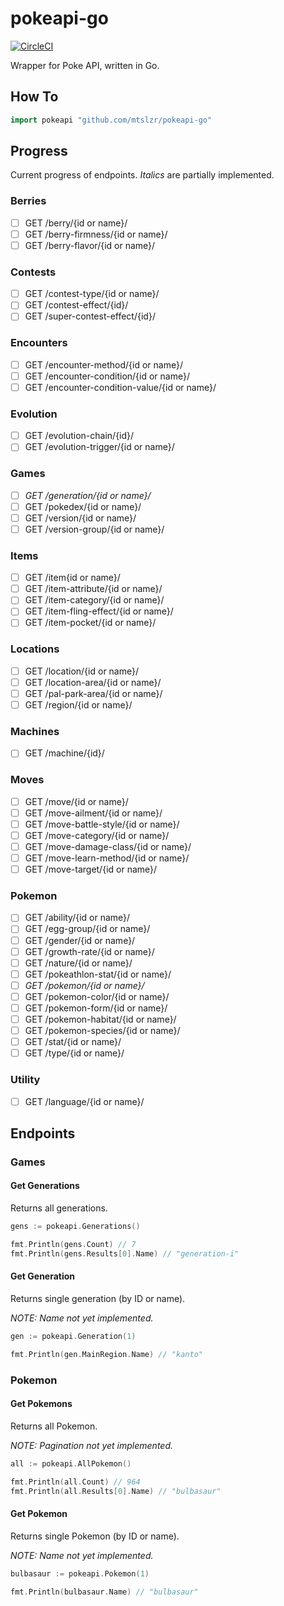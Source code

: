 # pokeapi-go
[![CircleCI](https://circleci.com/gh/mtslzr/pokeapi-go.svg?style=svg)](https://circleci.com/gh/mtslzr/pokeapi-go)

Wrapper for Poke API, written in Go.

## How To

```go
import pokeapi "github.com/mtslzr/pokeapi-go"
```

## Progress

Current progress of endpoints. *Italics* are partially implemented.

### Berries
- [ ] GET /berry/{id or name}/
- [ ] GET /berry-firmness/{id or name}/
- [ ] GET /berry-flavor/{id or name}/
### Contests
- [ ] GET /contest-type/{id or name}/
- [ ] GET /contest-effect/{id}/
- [ ] GET /super-contest-effect/{id}/
### Encounters
- [ ] GET /encounter-method/{id or name}/
- [ ] GET /encounter-condition/{id or name}/
- [ ] GET /encounter-condition-value/{id or name}/
### Evolution
- [ ] GET /evolution-chain/{id}/
- [ ] GET /evolution-trigger/{id or name}/
### Games
- [ ] *GET /generation/{id or name}/*
- [ ] GET /pokedex/{id or name}/
- [ ] GET /version/{id or name}/
- [ ] GET /version-group/{id or name}/
### Items
- [ ] GET /item{id or name}/
- [ ] GET /item-attribute/{id or name}/
- [ ] GET /item-category/{id or name}/
- [ ] GET /item-fling-effect/{id or name}/
- [ ] GET /item-pocket/{id or name}/
### Locations
- [ ] GET /location/{id or name}/
- [ ] GET /location-area/{id or name}/
- [ ] GET /pal-park-area/{id or name}/
- [ ] GET /region/{id or name}/
### Machines
- [ ] GET /machine/{id}/
### Moves
- [ ] GET /move/{id or name}/
- [ ] GET /move-ailment/{id or name}/
- [ ] GET /move-battle-style/{id or name}/
- [ ] GET /move-category/{id or name}/
- [ ] GET /move-damage-class/{id or name}/
- [ ] GET /move-learn-method/{id or name}/
- [ ] GET /move-target/{id or name}/
### Pokemon
- [ ] GET /ability/{id or name}/
- [ ] GET /egg-group/{id or name}/
- [ ] GET /gender/{id or name}/
- [ ] GET /growth-rate/{id or name}/
- [ ] GET /nature/{id or name}/
- [ ] GET /pokeathlon-stat/{id or name}/
- [ ] *GET /pokemon/{id or name}/*
- [ ] GET /pokemon-color/{id or name}/
- [ ] GET /pokemon-form/{id or name}/
- [ ] GET /pokemon-habitat/{id or name}/
- [ ] GET /pokemon-species/{id or name}/
- [ ] GET /stat/{id or name}/
- [ ] GET /type/{id or name}/
### Utility
- [ ] GET /language/{id or name}/

## Endpoints

### Games

#### Get Generations

Returns all generations.

```go
gens := pokeapi.Generations()

fmt.Println(gens.Count) // 7
fmt.Println(gens.Results[0].Name) // "generation-i"
```

#### Get Generation

Returns single generation (by ID or name).

*NOTE: Name not yet implemented.*

```go
gen := pokeapi.Generation(1)

fmt.Println(gen.MainRegion.Name) // "kanto"
```

### Pokemon

#### Get Pokemons

Returns all Pokemon.

*NOTE: Pagination not yet implemented.*

```go
all := pokeapi.AllPokemon()

fmt.Println(all.Count) // 964
fmt.Println(all.Results[0].Name) // "bulbasaur"
```

#### Get Pokemon

Returns single Pokemon (by ID or name).

*NOTE: Name not yet implemented.*

```go
bulbasaur := pokeapi.Pokemon(1)

fmt.Println(bulbasaur.Name) // "bulbasaur"
```